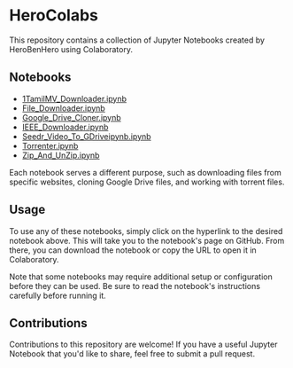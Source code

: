 # HeroColabs

This repository contains a collection of Jupyter Notebooks created by HeroBenHero using Colaboratory.

## Notebooks

* [1TamilMV_Downloader.ipynb](https://github.com/HeroBenHero/HeroColabs/blob/main/1TamilMV_Downloader.ipynb)
* [File_Downloader.ipynb](https://github.com/HeroBenHero/HeroColabs/blob/main/File_Downloader.ipynb)
* [Google_Drive_Cloner.ipynb](https://github.com/HeroBenHero/HeroColabs/blob/main/Google_Drive_Cloner.ipynb)
* [IEEE_Downloader.ipynb](https://github.com/HeroBenHero/HeroColabs/blob/main/IEEE_Downloader.ipynb)
* [Seedr_Video_To_GDriveipynb.ipynb](https://github.com/HeroBenHero/HeroColabs/blob/main/Seedr_Video_To_GDriveipynb.ipynb)
* [Torrenter.ipynb](https://github.com/HeroBenHero/HeroColabs/blob/main/Torrenter.ipynb)
* [Zip_And_UnZip.ipynb](https://github.com/HeroBenHero/HeroColabs/blob/main/Zip_And_UnZip.ipynb)

Each notebook serves a different purpose, such as downloading files from specific websites, cloning Google Drive files, and working with torrent files. 

## Usage

To use any of these notebooks, simply click on the hyperlink to the desired notebook above. This will take you to the notebook's page on GitHub. From there, you can download the notebook or copy the URL to open it in Colaboratory. 

Note that some notebooks may require additional setup or configuration before they can be used. Be sure to read the notebook's instructions carefully before running it. 

## Contributions

Contributions to this repository are welcome! If you have a useful Jupyter Notebook that you'd like to share, feel free to submit a pull request.
